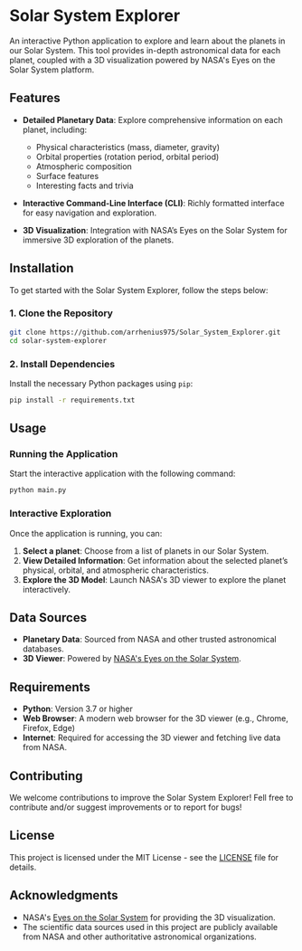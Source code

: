 # Solar System Explorer

An interactive Python application to explore and learn about the planets in our Solar System. This tool provides in-depth astronomical data for each planet, coupled with a 3D visualization powered by NASA's Eyes on the Solar System platform.

## Features

- **Detailed Planetary Data**: Explore comprehensive information on each planet, including:
  - Physical characteristics (mass, diameter, gravity)
  - Orbital properties (rotation period, orbital period)
  - Atmospheric composition
  - Surface features
  - Interesting facts and trivia

- **Interactive Command-Line Interface (CLI)**: Richly formatted interface for easy navigation and exploration.

- **3D Visualization**: Integration with NASA’s Eyes on the Solar System for immersive 3D exploration of the planets.

## Installation

To get started with the Solar System Explorer, follow the steps below:

### 1. Clone the Repository

```bash
git clone https://github.com/arrhenius975/Solar_System_Explorer.git
cd solar-system-explorer
```

### 2. Install Dependencies

Install the necessary Python packages using `pip`:

```bash
pip install -r requirements.txt
```

## Usage

### Running the Application

Start the interactive application with the following command:

```bash
python main.py
```

### Interactive Exploration

Once the application is running, you can:

1. **Select a planet**: Choose from a list of planets in our Solar System.
2. **View Detailed Information**: Get information about the selected planet’s physical, orbital, and atmospheric characteristics.
3. **Explore the 3D Model**: Launch NASA's 3D viewer to explore the planet interactively.

## Data Sources

- **Planetary Data**: Sourced from NASA and other trusted astronomical databases.
- **3D Viewer**: Powered by [NASA's Eyes on the Solar System](https://eyes.nasa.gov/).

## Requirements

- **Python**: Version 3.7 or higher
- **Web Browser**: A modern web browser for the 3D viewer (e.g., Chrome, Firefox, Edge)
- **Internet**: Required for accessing the 3D viewer and fetching live data from NASA.

## Contributing

We welcome contributions to improve the Solar System Explorer! Fell free to contribute and/or suggest improvements or to report for bugs!

## License

This project is licensed under the MIT License - see the [LICENSE](LICENSE) file for details.

## Acknowledgments

- NASA's [Eyes on the Solar System](https://eyes.nasa.gov/) for providing the 3D visualization.
- The scientific data sources used in this project are publicly available from NASA and other authoritative astronomical organizations.
